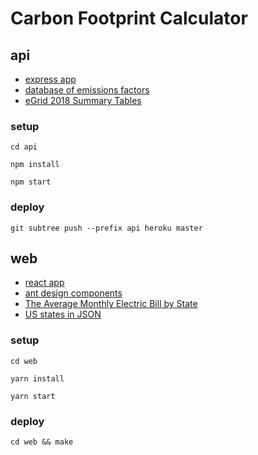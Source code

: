# Carbon Footprint Calculator

## api

- [express app](https://expressjs.com/en/starter/generator.html)
- [database of emissions factors](https://www.epa.gov/sites/production/files/2020-04/documents/ghg-emission-factors-hub.pdf)
- [eGrid 2018 Summary Tables](https://www.epa.gov/sites/production/files/2020-01/egrid2018_all_files.zip)

### setup

`cd api`

`npm install`

`npm start`

### deploy

`git subtree push --prefix api heroku master`

## web

- [react app](https://create-react-app.dev/)
- [ant design components](https://ant.design/components/overview/)
- [The Average Monthly Electric Bill by State](https://www.apge.com/average-electric-bill)
- [US states in JSON](https://gist.github.com/mshafrir/2646763)

### setup

`cd web`

`yarn install`

`yarn start`

### deploy

`cd web && make`
